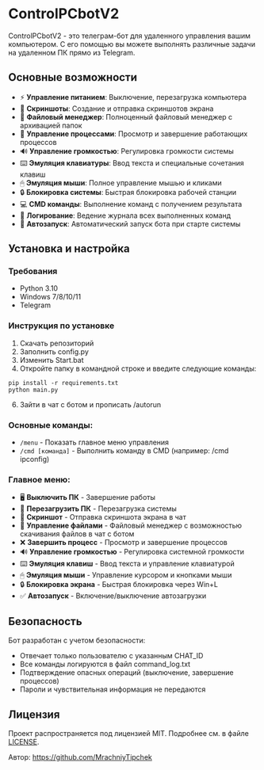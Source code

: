 # ControlPCbotV2

ControlPCbotV2 - это телеграм-бот для удаленного управления вашим компьютером. С его помощью вы можете выполнять различные задачи на удаленном ПК прямо из Telegram.

## Основные возможности

- ⚡ **Управление питанием**: Выключение, перезагрузка компьютера
- 📸 **Скриншоты**: Создание и отправка скриншотов экрана
- 📁 **Файловый менеджер**: Полноценный файловый менеджер с архивацией папок
- 🛑 **Управление процессами**: Просмотр и завершение работающих процессов
- 🔊 **Управление громкостью**: Регулировка громкости системы
- ⌨️ **Эмуляция клавиатуры**: Ввод текста и специальные сочетания клавиш
- 🖱 **Эмуляция мыши**: Полное управление мышью и кликами
- 🔒 **Блокировка системы**: Быстрая блокировка рабочей станции
- 💻 **CMD команды**: Выполнение команд с получением результата
- 📝 **Логирование**: Ведение журнала всех выполненных команд
- 🚀 **Автозапуск**: Автоматический запуск бота при старте системы

## Установка и настройка

### Требования
- Python 3.10
- Windows 7/8/10/11
- Telegram

### Инструкция по установке

1. Скачать репозиторий
2. Заполнить config.py
3. Изменить Start.bat
4. Откройте папку в командной строке и введите следующие команды:
```
pip install -r requirements.txt
python main.py
```
6. Зайти в чат с ботом и прописать /autorun

### Основные команды:
- `/menu` - Показать главное меню управления
- `/cmd [команда]` - Выполнить команду в CMD (например: /cmd ipconfig)

### Главное меню:
- 🖥️ **Выключить ПК** - Завершение работы
- 🔄 **Перезагрузить ПК** - Перезагрузка системы
- 📸 **Скриншот** - Отправка скриншота экрана в чат
- 📁 **Управление файлами** - Файловый менеджер с возможностью скачивания файлов в чат с ботом
- ❌ **Завершить процесс** - Просмотр и завершение процессов
- 🔊 **Управление громкостью** - Регулировка системной громкости
- ⌨️ **Эмуляция клавиш** - Ввод текста и управление клавиатурой
- 🖱 **Эмуляция мыши** - Управление курсором и кнопками мыши
- 🔒 **Блокировка экрана** - Быстрая блокировка через Win+L
- ✅ **Автозапуск** - Включение/выключение автозагрузки

## Безопасность

Бот разработан с учетом безопасности:
- Отвечает только пользователю с указанным CHAT_ID
- Все команды логируются в файл command_log.txt
- Подтверждение опасных операций (выключение, завершение процессов)
- Пароли и чувствительная информация не передаются

## Лицензия

Проект распространяется под лицензией MIT. Подробнее см. в файле [LICENSE](LICENSE).


Автор: https://github.com/MrachniyTipchek
